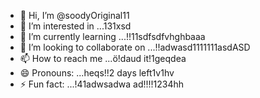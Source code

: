 - 👋 Hi, I’m @soodyOriginal11
- 👀 I’m interested in ...131xsd
- 🌱 I’m currently learning ...!!11sdfsdfvhghbaaa
- 💞️ I’m looking to collaborate on ...!!adwasd1111111asdASD
- 📫 How to reach me ...ö!daud it!1geqdea
- 😄 Pronouns: ...heqs!!2 days left1v1hv
- ⚡ Fun fact: ...!41adwsadwa
ad!!!!1234hh
<!---ad
soodyOriginal/soodyOriginal is a ✨ special ✨ repository because its `README.md` (thwsqs file) appears on your GitHub profile.
You can click the Preview link to take a look at your changes.
--->
